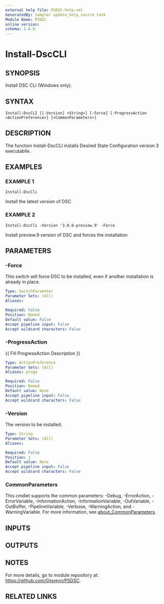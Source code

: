 ```yaml
---
external help file: PSDSC-help.xml
GeneratedBy: Sampler update_help_source task
Module Name: PSDSC
online version:
schema: 2.0.0
---
```


# Install-DscCLI

## SYNOPSIS
Install DSC CLI (Windows only).

## SYNTAX

```
Install-DscCLI [[-Version] <String>] [-Force] [-ProgressAction <ActionPreference>] [<CommonParameters>]
```

## DESCRIPTION
The function Install-DscCLI installs Desired State Configuration version 3 executablle.

## EXAMPLES

### EXAMPLE 1
```
Install-DscCli
```

Install the latest version of DSC

### EXAMPLE 2
```
Install-DscCli -Version '3.0.0-preview.9' -Force
```

Install preview.9 version of DSC and forces the installation

## PARAMETERS

### -Force
This switch will force DSC to be installed, even if another installation is already in place.

```yaml
Type: SwitchParameter
Parameter Sets: (All)
Aliases:

Required: False
Position: Named
Default value: False
Accept pipeline input: False
Accept wildcard characters: False
```

### -ProgressAction
{{ Fill ProgressAction Description }}

```yaml
Type: ActionPreference
Parameter Sets: (All)
Aliases: proga

Required: False
Position: Named
Default value: None
Accept pipeline input: False
Accept wildcard characters: False
```

### -Version
The version to be installed.

```yaml
Type: String
Parameter Sets: (All)
Aliases:

Required: False
Position: 1
Default value: None
Accept pipeline input: False
Accept wildcard characters: False
```

### CommonParameters
This cmdlet supports the common parameters: -Debug, -ErrorAction, -ErrorVariable, -InformationAction, -InformationVariable, -OutVariable, -OutBuffer, -PipelineVariable, -Verbose, -WarningAction, and -WarningVariable. For more information, see [about_CommonParameters](http://go.microsoft.com/fwlink/?LinkID=113216).

## INPUTS

## OUTPUTS

## NOTES
For more details, go to module repository at: https://github.com/Gijsreyn/PSDSC.

## RELATED LINKS
